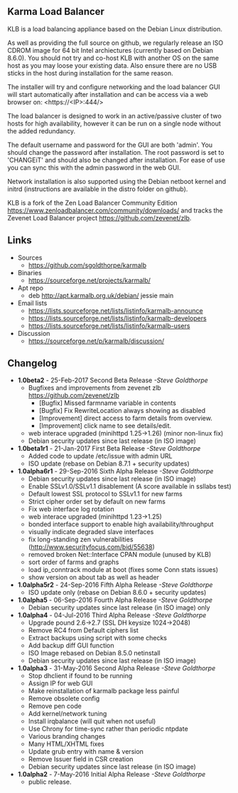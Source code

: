 Karma Load Balancer
-------------------

KLB is a load balancing appliance based on the Debian Linux distribution.

As well as providing the full source on github, we regularly release an ISO
CDROM image for 64 bit Intel archiectures (currently based on Debian 8.6.0).
You should not try and co-host KLB with another OS on the same host as you may
loose your existing data.  Also ensure there are no USB sticks in the host
during installation for the same reason.

The installer will try and configure networking and the load balancer GUI will
start automatically after installation and can be access via a web browser on:
  <https://\<IP\>:444/>

The load balancer is designed to work in an active/passive cluster of two hosts
for high availability, however it can be run on a single node without the added
redundancy.

The default username and password for the GUI are both 'admin'.  You should
change the password after installation.  The root password is set to 'CHANGEiT'
and should also be changed after installation.  For ease of use you can sync
this with the admin password in the web GUI.

Network installation is also supported using the Debian netboot kernel and
initrd (instructions are available in the distro folder on github).

KLB is a fork of the Zen Load Balancer Community Edition
<https://www.zenloadbalancer.com/community/downloads/>
and tracks the Zevenet Load Balancer project
<https://github.com/zevenet/zlb>.

Links
-----
* Sources
    * <https://github.com/sgoldthorpe/karmalb>
* Binaries
    * <https://sourceforge.net/projects/karmalb/>
* Apt repo
    * deb http://apt.karmalb.org.uk/debian/ jessie main
* Email lists
    * <https://lists.sourceforge.net/lists/listinfo/karmalb-announce>
    * <https://lists.sourceforge.net/lists/listinfo/karmalb-developers>
    * <https://lists.sourceforge.net/lists/listinfo/karmalb-users>
* Discussion
    * <https://sourceforge.net/p/karmalb/discussion/>


Changelog
---------
* **1.0beta2** - 25-Feb-2017 Second Beta Release _-Steve Goldthorpe_
    * Bugfixes and improvements from zevenet zlb https://github.com/zevenet/zlb
        * [Bugfix] Missed farmname variable in contents
        * [Bugfix] Fix RewriteLocation always showing as disabled
        * [Improvement] direct access to farm details from overview.
        * [Improvement] click name to see details/edit.
    * web interace upgraded (minihttpd 1.25->1.26) (minor non-linux fix)
    * Debian security updates since last release (in ISO image)
* **1.0beta1r1** - 21-Jan-2017 First Beta Release _-Steve Goldthorpe_
    * Added code to update /etc/issue with admin URL
    * ISO update (rebase on Debian 8.7.1 + security updates)
* **1.0alpha6r1** - 29-Sep-2016 Sixth Alpha Release _-Steve Goldthorpe_
    * Debian security updates since last release (in ISO image)
    * Enable SSLv1.0/SSLv1.1 disablement (A score available in ssllabs test)
    * Default lowest SSL protocol to SSLv1.1 for new farms
    * Strict cipher order set by default on new farms
    * Fix web interface log rotation
    * web interace upgraded (minihttpd 1.23->1.25)
    * bonded interface support to enable high availability/throughput
    * visually indicate degraded slave interfaces
    * fix long-standing zen vulnerabilities (http://www.securityfocus.com/bid/55638)
    * removed broken Net::Interface CPAN module (unused by KLB)
    * sort order of farms and graphs
    * load ip\_conntrack module at boot (fixes some Conn stats issues)
    * show version on about tab as well as header
* **1.0alpha5r2** - 24-Sep-2016 Fifth Alpha Release _-Steve Goldthorpe_
    * ISO update only (rebase on Debian 8.6.0 + security updates)
* **1.0alpha5** - 06-Sep-2016 Fourth Alpha Release _-Steve Goldthorpe_
    * Debian security updates since last release (in ISO image) only
* **1.0alpha4** - 04-Jul-2016 Third Alpha Release _-Steve Goldthorpe_
    * Upgrade pound 2.6->2.7 (SSL DH keysize 1024->2048)
    * Remove RC4 from Default ciphers list
    * Extract backups using script with some checks
    * Add backup diff GUI function
    * ISO Image rebased on Debian 8.5.0 netinstall
    * Debian security updates since last release (in ISO image)
* **1.0alpha3** - 31-May-2016 Second Alpha Release _-Steve Goldthorpe_
    * Stop dhclient if found to be running
    * Assign IP for web GUI
    * Make reinstallation of karmalb package less painful
    * Remove obsolete config
    * Remove pen code
    * Add kernel/network tuning
    * Install irqbalance (will quit when not useful)
    * Use Chrony for time-sync rather than periodic ntpdate
    * Various branding changes
    * Many HTML/XHTML fixes
    * Update grub entry with name & version
    * Remove Issuer field in CSR creation
    * Debian security updates since last release (in ISO image)
* **1.0alpha2** - 7-May-2016 Initial Alpha Release _-Steve Goldthorpe_
    * public release.
